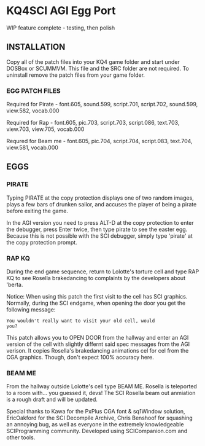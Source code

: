 # KQ4SCI AGI Egg Port
 
WIP feature complete - testing, then polish

## INSTALLATION

Copy all of the patch files into your KQ4 game folder and start under DOSBox or SCUMMVM. This file and the SRC folder are not required. To uninstall remove the patch files from your game folder.

### EGG PATCH FILES

Required for Pirate - font.605, sound.599, script.701, script.702, sound.599, view.582, vocab.000

Required for Rap - font.605, pic.703, script.703, script.086, text.703, view.703, view.705, vocab.000

Requred for Beam me - font.605, pic.704, script.704, script.083, text.704, view.581, vocab.000

## EGGS

### PIRATE

Typing PIRATE at the copy protection displays one of two random images, plays a few bars of drunken sailor, and accuses the player of being a pirate before exiting the game. 

In the AGI version you need to press ALT-D at the copy protection to enter the debugger, press Enter twice, then type pirate to see the easter egg. Because this is not possible with the SCI debugger, simply type 'pirate' at the copy protection prompt.  

### RAP KQ

During the end game sequence, return to Lolotte's torture cell and type RAP KQ to see Rosella brakedancing to complaints by the developers about 'berta. 

Notice: When using this patch the first visit to the cell has SCI graphics. Normally, during the SCI endgame, when opening the door you get the following message: 

<code>You wouldn't really want to visit your old cell, would you?</code>

This patch allows you to OPEN DOOR from the hallway and enter an AGI version of the cell with slightly differnt said spec messages from the AGI verison. It copies Rosella's brakedancing animations cel for cel from the CGA graphics. Though, don't expect 100% accuracy here. 

### BEAM ME

From the hallway outside Lolotte's cell type BEAM ME. Rosella is teleported to a room with... you guessed it, devs! The SCI Rosella beam out anmiation is a rough draft and will be updated.

Special thanks to Kawa for the PxPlus CGA font & sq1Window solution, EricOakford for the SCI Decompile Archive, Chris Benshoof for squashing an annoying bug, as well as everyone in the extremely knowledgeable SCIProgramming community. Developed using SCICompanion.com and other tools. 
